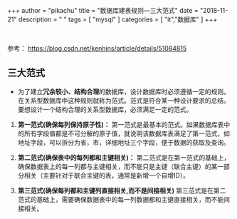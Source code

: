 +++
author = "pikachu"
title = "数据库建表规则—三大范式"
date = "2018-11-21"
description = " "
tags = [
    "mysql"
]
categories = [
    "it","数据库"
]
+++


&nbsp;

参考： https://blog.csdn.net/kenhins/article/details/51084815



## 三大范式

- 为了建立**冗余较小、结构合理**的数据库，设计数据库时必须遵循一定的规则。在关系型数据库中这种规则就称为范式。范式是符合某一种设计要求的总结。要想设计一个结构合理的关系型数据库，必须满足一定的范式。

1. **第一范式(确保每列保持原子性)：**
第一范式是最基本的范式。如果数据库表中的所有字段值都是不可分解的原子值，就说明该数据库表满足了第一范式，如地址字段，可以拆分为省，市，详细地址三个字段，便于数据的获取及查询。

2. **第二范式(确保表中的每列都和主键相关)：**
第二范式是在第一范式的基础上，确保数据表上的每一列都与主键相关，而不能只是主键（联合主键）的某一部分相关（主要针对于联合主键的表，通常是新增一个自增ID）。

3. **第三范式(确保每列都和主键列直接相关,而不是间接相关)**
第三范式是在第二范式的基础上，需要确保数据表中的每一列数据都和主键直接相关，而不能间接相关。



